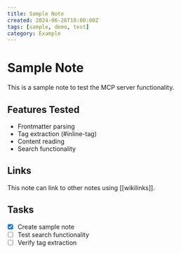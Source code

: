 ```yaml
---
title: Sample Note
created: 2024-06-26T10:00:00Z
tags: [sample, demo, test]
category: Example
---
```


# Sample Note

This is a sample note to test the MCP server functionality.

## Features Tested

- Frontmatter parsing
- Tag extraction (#inline-tag)
- Content reading
- Search functionality

## Links

This note can link to other notes using [[wikilinks]].

## Tasks

- [x] Create sample note
- [ ] Test search functionality
- [ ] Verify tag extraction
